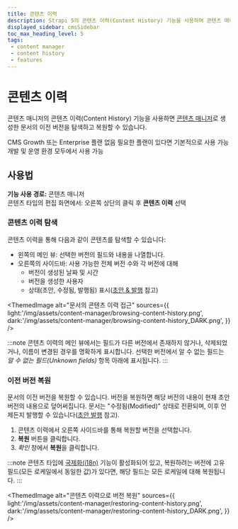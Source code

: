 ```yaml
---
title: 콘텐츠 이력
description: Strapi 5의 콘텐츠 이력(Content History) 기능을 사용하여 콘텐츠 매니저에서 문서의 이전 버전을 탐색하고 복원하는 방법을 알아보세요.
displayed_sidebar: cmsSidebar
toc_max_heading_level: 5
tags:
 - content manager
 - content history
 - features
---
```


# 콘텐츠 이력
<GrowthBadge /> <EnterpriseBadge/> <VersionBadge version="5.0.0" />

<Icon name="feather" /> 콘텐츠 매니저의 콘텐츠 이력(Content History) 기능을 사용하면 [콘텐츠 매니저](/cms/features/content-manager)로 생성한 문서의 이전 버전을 탐색하고 복원할 수 있습니다.

<IdentityCard>
  <IdentityCardItem icon="credit-card" title="플랜">CMS Growth 또는 Enterprise 플랜</IdentityCardItem>
  <IdentityCardItem icon="user" title="역할 및 권한">없음</IdentityCardItem>
  <IdentityCardItem icon="toggle-right" title="활성화">필요한 플랜이 있다면 기본적으로 사용 가능</IdentityCardItem>
  <IdentityCardItem icon="desktop" title="환경">개발 및 운영 환경 모두에서 사용 가능</IdentityCardItem>
</IdentityCard>

<Guideflow lightId="9r2m2y1sok" darkId="er566mli6p"/>

## 사용법

**기능 사용 경로:** <Icon name="feather" /> 콘텐츠 매니저 <br/> 콘텐츠 타입의 편집 화면에서: 오른쪽 상단의 <Icon name="dots-three-outline" /> 클릭 후 <Icon name="clock-counter-clockwise" /> **콘텐츠 이력** 선택

### 콘텐츠 이력 탐색

콘텐츠 이력을 통해 다음과 같이 콘텐츠를 탐색할 수 있습니다:

- 왼쪽의 메인 뷰: 선택한 버전의 필드와 내용을 나열합니다.
- 오른쪽의 사이드바: 사용 가능한 전체 버전 수와 각 버전에 대해
  - 버전이 생성된 날짜 및 시간
  - 버전을 생성한 사용자
  - 상태(초안, 수정됨, 발행됨) 표시([초안 & 발행](/cms/features/draft-and-publish) 참고)

<ThemedImage
alt="문서의 콘텐츠 이력 접근"
sources={{
  light:'/img/assets/content-manager/browsing-content-history.png',
  dark:'/img/assets/content-manager/browsing-content-history_DARK.png',
}}
/>

:::note
콘텐츠 이력의 메인 뷰에서는 필드가 다른 버전에서 존재하지 않거나, 삭제되었거나, 이름이 변경된 경우를 명확하게 표시합니다. 선택한 버전에서 알 수 없는 필드는 _알 수 없는 필드(Unknown fields)_ 항목 아래에 표시됩니다.
:::

### 이전 버전 복원

문서의 이전 버전을 복원할 수 있습니다. 버전을 복원하면 해당 버전의 내용이 현재 초안 버전의 내용으로 덮어써집니다. 문서는 "수정됨(Modified)" 상태로 전환되며, 이후 언제든지 발행할 수 있습니다([초안 발행](/cms/features/draft-and-publish#publishing-a-draft) 참고).

1. 콘텐츠 이력에서 오른쪽 사이드바를 통해 복원할 버전을 선택합니다.
2. **복원** 버튼을 클릭합니다.
3. _확인_ 창에서 **복원**을 클릭합니다.

:::note
콘텐츠 타입에 [국제화(i18n)](/cms/features/internationalization) 기능이 활성화되어 있고, 복원하려는 버전에 고유 필드(모든 로케일에서 동일한 값)가 있다면, 해당 필드는 모든 로케일에 대해 복원됩니다.
:::

<ThemedImage
alt="콘텐츠 이력으로 버전 복원"
sources={{
  light:'/img/assets/content-manager/restoring-content-history.png',
  dark:'/img/assets/content-manager/restoring-content-history_DARK.png',
}}
/>
